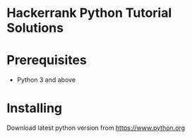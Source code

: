 # Hackerrank Python Tutorial Solutions


# Prerequisites
- Python 3 and above

# Installing
Download latest python version from 
<https://www.python.org>

